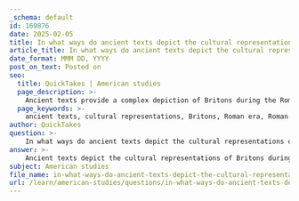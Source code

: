 ```yaml
---
_schema: default
id: 169876
date: 2025-02-05
title: In what ways do ancient texts depict the cultural representations of Britons during the Roman era?
article_title: In what ways do ancient texts depict the cultural representations of Britons during the Roman era?
date_format: MMM DD, YYYY
post_on_text: Posted on
seo:
  title: QuickTakes | American studies
  page_description: >-
    Ancient texts provide a complex depiction of Britons during the Roman era, reflecting Roman biases, cultural fusion, and the interplay of identity, enriched by archaeological findings.
  page_keywords: >-
    ancient texts, cultural representations, Britons, Roman era, Roman authors, Tacitus, Romanization, Romano-British culture, Celtic customs, literary representations, Gildas, archaeological evidence, identity, historical narratives, Hadrian's Wall, Vindolanda Fort
author: QuickTakes
question: >-
    In what ways do ancient texts depict the cultural representations of Britons during the Roman era?
answer: >-
    Ancient texts depict the cultural representations of Britons during the Roman era in several nuanced ways, reflecting both the perspectives of Roman authors and the complexities of the interactions between the Romans and the indigenous peoples of Britain. Here are some key points based on the gathered information:\n\n1. **Roman Attitudes and Bias**: Roman authors, such as Tacitus, often portrayed the Britons through a lens of cynicism and superiority. Tacitus noted that the Britons viewed Roman innovations as 'civilization,' yet he implied that these were merely tools of their subjugation. This reflects a broader Roman attitude towards conquered peoples, often depicting them as barbaric or cowardly. For instance, later sources, including Gildas, perpetuated the notion that Britons submitted meekly to Roman conquest, which may not accurately represent the resistance and complexities of their responses to Roman rule.\n\n2. **Cultural Fusion**: The Roman conquest led to the emergence of a Romano-British culture, characterized by a fusion of Roman and indigenous Celtic customs. This cultural amalgamation is evident in archaeological findings and is supported by literary sources that describe the integration of Roman practices into local life. The texts highlight how Romanization was most pronounced in the southeast of Britain, while areas further west experienced minimal acculturation.\n\n3. **Literary Representations**: Various ancient texts, including those by Julius Caesar and Claudian, depict the Britons in contrasting lights. While some texts emphasize their barbaric nature and resistance to Roman authority, others acknowledge their complexities and the rich cultural practices that existed prior to and during Roman occupation. The poetry of Claudian, for example, reflects on the conquest and the perceived barbarism of the Britons, contributing to a narrative that often marginalized their cultural identity.\n\n4. **Historical Narratives and Identity**: The negotiation of 'British' and 'Roman' identities is a recurring theme in early English culture, as seen in the examination of ancient texts and archaeological evidence. This interplay is crucial for understanding how the legacy of Roman Britain has been interpreted over the centuries, influencing modern perceptions of British identity.\n\n5. **Archaeological Context**: While ancient texts provide valuable insights, much of what we know about Roman Britain comes from archaeological evidence. This includes the remnants of settlements, fortifications like Hadrian's Wall, and sites such as Vindolanda Fort, which illustrate the daily lives of both Romans and Britons. The archaeological record often complements and sometimes contradicts the narratives found in ancient texts, highlighting the need for a multidisciplinary approach to understanding this period.\n\nIn summary, ancient texts depict the cultural representations of Britons during the Roman era as complex and multifaceted, often colored by Roman biases and the realities of cultural exchange. The interplay between literary sources and archaeological evidence is essential for a comprehensive understanding of this historical period.
subject: American studies
file_name: in-what-ways-do-ancient-texts-depict-the-cultural-representations-of-britons-during-the-roman-era.md
url: /learn/american-studies/questions/in-what-ways-do-ancient-texts-depict-the-cultural-representations-of-britons-during-the-roman-era
---
```


&nbsp;